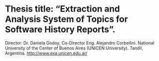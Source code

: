 Thesis title: “Extraction and Analysis System of Topics for Software History Reports”. 
======
Director: Dr. Daniela Godoy, Co-Director Eng. Alejandro Corbellini. National University of the Center of Buenos Aires (UNICEN University). Tandil, Argentina. 
http://www.exa.unicen.edu.ar/
